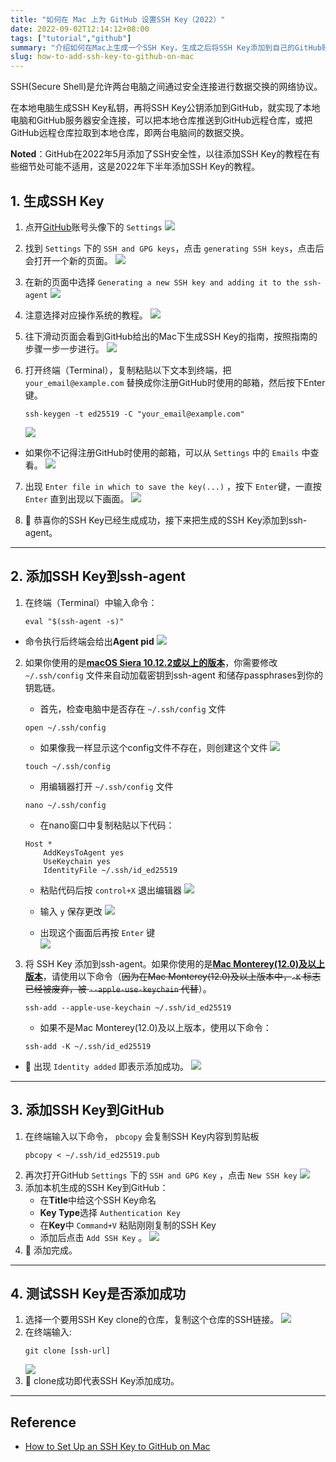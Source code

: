 ```yaml
---
title: "如何在 Mac 上为 GitHub 设置SSH Key（2022）"
date: 2022-09-02T12:14:12+08:00
tags: ["tutorial","github"]
summary: "介绍如何在Mac上生成一个SSH Key，生成之后将SSH Key添加到自己的GitHub账号中，以便通过SSH对Git操作进行认证。"
slug: how-to-add-ssh-key-to-github-on-mac
---
```



SSH(Secure Shell)是允许两台电脑之间通过安全连接进行数据交换的网络协议。

在本地电脑生成SSH Key私钥，再将SSH Key公钥添加到GitHub，就实现了本地电脑和GitHub服务器安全连接，可以把本地仓库推送到GitHub远程仓库，或把GitHub远程仓库拉取到本地仓库，即两台电脑间的数据交换。

**Noted**：GitHub在2022年5月添加了SSH安全性，以往添加SSH Key的教程在有些细节处可能不适用，这是2022年下半年添加SSH Key的教程。

## 1. 生成SSH Key

1. 点开[GitHub](https://github.com/)账号头像下的 `Settings`
    ![](github-setting.png)

2. 找到 `Settings` 下的 `SSH and GPG keys`，点击 `generating SSH keys`，点击后会打开一个新的页面。
    ![](ssh-and-ggp-key.png)

3. 在新的页面中选择 `Generating a new SSH key and adding it to the ssh-agent`
    ![](generating-new-ssh-key.png)

4. 注意选择对应操作系统的教程。
    ![](mac-ssh-key-guide.png)

5. 往下滑动页面会看到GitHub给出的Mac下生成SSH Key的指南，按照指南的步骤一步一步进行。
    ![](ssh-key-guide.png)

6. 打开终端（Terminal），复制粘贴以下文本到终端，把 `your_email@example.com` 替换成你注册GitHub时使用的邮箱，然后按下Enter键。
    ```shell
	ssh-keygen -t ed25519 -C "your_email@example.com"
    ```
    ![](terminal-generating-ssh-key.png)
- 如果你不记得注册GitHub时使用的邮箱，可以从 `Settings` 中的 `Emails` 中查看。
	![](github-email.png)

7. 出现 `Enter file in which to save the key(...)` ，按下 `Enter`键，一直按 `Enter` 直到出现以下画面。
    ![](generate-ssh-key-keep-enter.png)

8. 🎉 恭喜你的SSH Key已经生成成功，接下来把生成的SSH Key添加到ssh-agent。

---
## 2. 添加SSH Key到ssh-agent

1. 在终端（Terminal）中输入命令：
    ```shell
	eval "$(ssh-agent -s)"
    ```
- 命令执行后终端会给出**Agent pid**
    ![](/images/how-to-add-ssh-key-to-github-on-mac/agent-pid.png)

2. 如果你使用的是[**macOS Siera 10.12.2或以上的版本**](https://docs.github.com/cn/authentication/connecting-to-github-with-ssh/generating-a-new-ssh-key-and-adding-it-to-the-ssh-agent#adding-your-ssh-key-to-the-ssh-agent)，你需要修改 `~/.ssh/config` 文件来自动加载密钥到ssh-agent 和储存passphrases到你的钥匙链。
    - 首先，检查电脑中是否存在 `~/.ssh/config` 文件
    ```shell
	open ~/.ssh/config
    ```
    - 如果像我一样显示这个config文件不存在，则创建这个文件
        ![](check-ssh-config-file.png)
    ```shell
	touch ~/.ssh/config	
    ```
    - 用编辑器打开 `~/.ssh/config` 文件
	```shell
	nano ~/.ssh/config 
    ```
    - 在nano窗口中复制粘贴以下代码：
    ```
	Host *
		AddKeysToAgent yes
		UseKeychain yes
		IdentityFile ~/.ssh/id_ed25519
    ```
    - 粘贴代码后按  `control+X` 退出编辑器
        ![](config-ssh-config-file.png)

    - 输入 `y` 保存更改 
        ![](press-y.png)

    - 出现这个画面后再按 `Enter` 键  
        ![](press-enter.png)

3. 将 SSH Key 添加到ssh-agent。如果你使用的是[**Mac Monterey(12.0)及以上版本**](https://docs.github.com/cn/authentication/connecting-to-github-with-ssh/generating-a-new-ssh-key-and-adding-it-to-the-ssh-agent#adding-your-ssh-key-to-the-ssh-agent)，请使用以下命令（~~因为在Mac Monterey(12.0)及以上版本中，`-K` 标志已经被废弃，被 `--apple-use-keychain` 代替~~）。
    ```shell
    ssh-add --apple-use-keychain ~/.ssh/id_ed25519
    ```
    - 如果不是Mac Monterey(12.0)及以上版本，使用以下命令：
    ```shell
    ssh-add -K ~/.ssh/id_ed25519
    ```

- 🎉 出现 `Identity added` 即表示添加成功。
    ![](add-ssh-key-to-ssh-agent.png)

---
## 3. 添加SSH Key到GitHub

1. 在终端输入以下命令， `pbcopy` 会复制SSH Key内容到剪贴板
    ```shell
	pbcopy < ~/.ssh/id_ed25519.pub
    ```
2. 再次打开GitHub `Settings` 下的 `SSH and GPG Key` ，点击 `New SSH key`
    ![](new-ssh-key.png)
3. 添加本机生成的SSH Key到GitHub：
    - 在**Title**中给这个SSH Key命名
    - **Key Type**选择 `Authentication Key` 
    - 在**Key**中 `Command+V` 粘贴刚刚复制的SSH Key
    - 添加后点击 `Add SSH Key` 。
    ![](patse-ssh-key.png)
4. 🎉 添加完成。

---
## 4. 测试SSH Key是否添加成功

1. 选择一个要用SSH Key clone的仓库，复制这个仓库的SSH链接。
    ![](ssh-key-repository.png)
2. 在终端输入:
    ```shell
	git clone [ssh-url]
    ```
    ![](add-ssh-repository.png)
3. 🎉 clone成功即代表SSH Key添加成功。

---
## Reference
- [How to Set Up an SSH Key to GitHub on Mac](https://www.youtube.com/watch?v=_RsP81Et12s)